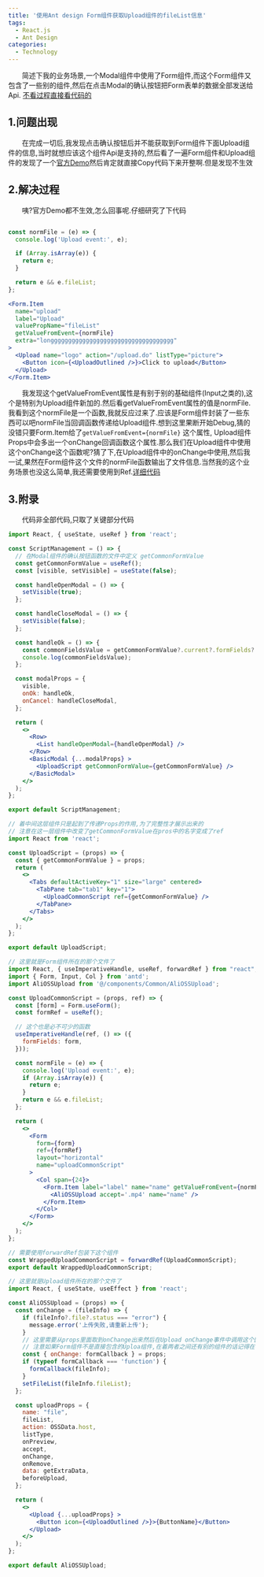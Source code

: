 ```yaml
---
title: '使用Ant design Form组件获取Upload组件的fileList信息'
tags:
  - React.js
  - Ant Design
categories:
  - Technology
---
```


&emsp;&emsp;简述下我的业务场景,一个Modal组件中使用了Form组件,而这个Form组件又包含了一些别的组件,然后在点击Modal的确认按钮把Form表单的数据全部发送给Api.
[不看过程直接看代码的](#3附录)

## 1.问题出现

&emsp;&emsp;在完成一切后,我发现点击确认按钮后并不能获取到Form组件下面Upload组件的信息,当时就想应该这个组件Api是支持的,然后看了一遍Form组件和Upload组件的发现了一个[官方Demo](https://ant-design.gitee.io/components/form-cn/#components-form-demo-validate-other)然后肯定就直接Copy代码下来开整啊.但是发现不生效

## 2.解决过程

&emsp;&emsp;咦?官方Demo都不生效,怎么回事呢.仔细研究了下代码

```jsx

const normFile = (e) => {
  console.log('Upload event:', e);

  if (Array.isArray(e)) {
    return e;
  }

  return e && e.fileList;
};

<Form.Item
  name="upload"
  label="Upload"
  valuePropName="fileList"
  getValueFromEvent={normFile} 
  extra="longgggggggggggggggggggggggggggggggggg"
>
  <Upload name="logo" action="/upload.do" listType="picture">
    <Button icon={<UploadOutlined />}>Click to upload</Button>
  </Upload>
</Form.Item>

```

&emsp;&emsp;我发现这个getValueFromEvent属性是有别于别的基础组件(Input之类的),这个是特别为Upload组件新加的.然后看getValueFromEvent属性的值是normFile.我看到这个normFile是一个函数,我就反应过来了.应该是Form组件封装了一些东西可以吧normFile当回调函数传递给Upload组件.想到这里果断开始Debug,猜的没错只要Form.Item给了`getValueFromEvent={normFile}` 这个属性, Upload组件Props中会多出一个onChange回调函数这个属性.那么我们在Upload组件中使用这个onChange这个函数呢?猜了下,在Upload组件中的onChange中使用,然后我一试,果然在Form组件这个文件的normFile函数输出了文件信息.当然我的这个业务场景也没这么简单,我还需要使用到Ref.[详细代码](#3附录)

## 3.附录

&emsp;&emsp;代码非全部代码,只取了关键部分代码

```jsx
import React, { useState, useRef } from 'react';

const ScriptManagement = () => {
  // 在Modal组件的确认按钮函数的文件中定义 getCommonFormValue
  const getCommonFormValue = useRef();
  const [visible, setVisible] = useState(false);

  const handleOpenModal = () => {
    setVisible(true);
  };

  const handleCloseModal = () => {
    setVisible(false);
  };

  const handleOk = () => {
    const commonFieldsValue = getCommonFormValue?.current?.formFields?.getFieldsValue();
    console.log(commonFieldsValue);
  };

  const modalProps = {
    visible,
    onOk: handleOk,
    onCancel: handleCloseModal,
  };

  return (
    <>
      <Row>
        <List handleOpenModal={handleOpenModal} />
      </Row>
      <BasicModal {...modalProps} >
        <UploadScript getCommonFormValue={getCommonFormValue} />
      </BasicModal>
    </>
  );
};

export default ScriptManagement;

```

```jsx
// 着中间这层组件只是起到了传递Props的作用,为了完整性才展示出来的
// 注意在这一层组件中改变了getCommonFormValue在pros中的名字变成了ref
import React from 'react';

const UploadScript = (props) => {
  const { getCommonFormValue } = props;
  return (
    <>
      <Tabs defaultActiveKey="1" size="large" centered>
        <TabPane tab="tab1" key="1">
          <UploadCommonScript ref={getCommonFormValue} />
        </TabPane>
      </Tabs>
    </>
  );
};

export default UploadScript;

```

```jsx
// 这里就是Form组件所在的那个文件了
import React, { useImperativeHandle, useRef, forwardRef } from "react";
import { Form, Input, Col } from 'antd';
import AliOSSUpload from '@/components/Common/AliOSSUpload';

const UploadCommonScript = (props, ref) => {
  const [form] = Form.useForm();
  const formRef = useRef();

  // 这个也是必不可少的函数
  useImperativeHandle(ref, () => ({
    formFields: form,
  }));

  const normFile = (e) => {
    console.log('Upload event:', e);
    if (Array.isArray(e)) {
      return e;
    }
    return e && e.fileList;
  };

  return (
    <>
      <Form 
        form={form} 
        ref={formRef}
        layout="horizontal"
        name="uploadCommonScript"
      >
        <Col span={24}>
          <Form.Item label="label" name="name" getValueFromEvent={normFile}>
            <AliOSSUpload accept='.mp4' name="name" />
          </Form.Item>
        </Col>
      </Form>
    </>
  );
};

// 需要使用forwardRef包装下这个组件
const WrappedUploadCommonScript = forwardRef(UploadCommonScript);
export default WrappedUploadCommonScript;

```

```jsx
// 这里就是Upload组件所在的那个文件了
import React, { useState, useEffect } from 'react';

const AliOSSUpload = (props) => {
  const onChange = (fileInfo) => {
    if (fileInfo?.file?.status === "error") {
      message.error('上传失败,请重新上传');
    }
    // 这里需要从props里面取到onChange出来然后在Upload onChange事件中调用这个回调函数
    // 注意如果Form组件不是直接包含的Uploa组件,在着两者之间还有别的组件的话记得在中间组件中解构onChange传递给Upload组件
    const { onChange: formCallback } = props;
    if (typeof formCallback === 'function') {
      formCallback(fileInfo);
    }
    setFileList(fileInfo.fileList);
  };

  const uploadProps = {
    name: "file",
    fileList,
    action: OSSData.host,
    listType,
    onPreview,
    accept,
    onChange,
    onRemove,
    data: getExtraData,
    beforeUpload,
  };

  return (
    <>
      <Upload {...uploadProps} >
        <Button icon={<UploadOutlined />}>{ButtonName}</Button>
      </Upload>
    </>
  );
};

export default AliOSSUpload;

```
